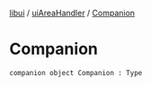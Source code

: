 [libui](../index.md) / [uiAreaHandler](index.md) / [Companion](./-companion.md)

# Companion

`companion object Companion : Type`